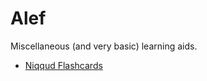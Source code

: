 
# Alef

Miscellaneous (and very basic) learning aids.

 * [Niqqud Flashcards](https://dvd848.github.io/Alef/Niqqud-Flashcards.html)